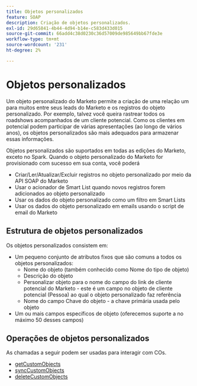 ```yaml
---
title: Objetos personalizados
feature: SOAP
description: Criação de objetos personalizados.
exl-id: 29d65841-4b44-4d94-b14e-c583d433d015
source-git-commit: 66add4c38d0230c36d57009de985649bb67fde3e
workflow-type: tm+mt
source-wordcount: '231'
ht-degree: 2%

---
```


# Objetos personalizados

Um objeto personalizado do Marketo permite a criação de uma relação um para muitos entre seus leads do Marketo e os registros do objeto personalizado. Por exemplo, talvez você queira rastrear todos os roadshows acompanhados de um cliente potencial. Como os clientes em potencial podem participar de várias apresentações (ao longo de vários anos), os objetos personalizados são mais adequados para armazenar essas informações.

Objetos personalizados são suportados em todas as edições do Marketo, exceto no Spark. Quando o objeto personalizado do Marketo for provisionado com sucesso em sua conta, você poderá

- Criar/Ler/Atualizar/Excluir registros no objeto personalizado por meio da API SOAP do Marketo
- Usar o acionador de Smart List quando novos registros forem adicionados ao objeto personalizado
- Usar os dados do objeto personalizado como um filtro em Smart Lists
- Usar os dados do objeto personalizado em emails usando o script de email do Marketo

## Estrutura de objetos personalizados

Os objetos personalizados consistem em:

- Um pequeno conjunto de atributos fixos que são comuns a todos os objetos personalizados:
   - Nome do objeto (também conhecido como Nome do tipo de objeto)
   - Descrição do objeto
   - Personalizar objeto para o nome do campo do link de cliente potencial do Marketo - este é um campo no objeto de cliente potencial (Pessoa) ao qual o objeto personalizado faz referência
   - Nome do campo Chave do objeto - a chave primária usada pelo objeto
- Um ou mais campos específicos de objeto (oferecemos suporte a no máximo 50 desses campos)

## Operações de objetos personalizados

As chamadas a seguir podem ser usadas para interagir com COs.

- [getCustomObjects](https://developer.adobe.com/marketo-apis/api/mapi/#tag/Custom-Objects/operation/getCustomObjectsUsingGET)
- [syncCustomObjects](https://developer.adobe.com/marketo-apis/api/mapi/#tag/Custom-Objects/operation/syncCustomObjectsUsingPOST)
- [deleteCustomObjects](https://developer.adobe.com/marketo-apis/api/mapi/#tag/Custom-Objects/operation/deleteCustomObjectsUsingPOST)
